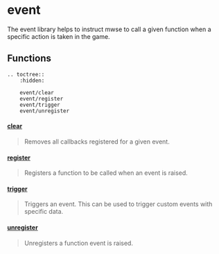 # event

The event library helps to instruct mwse to call a given function when a specific action is taken in the game.

## Functions

```eval_rst
.. toctree::
    :hidden:

    event/clear
    event/register
    event/trigger
    event/unregister
```

#### [clear](event/clear.md)

> Removes all callbacks registered for a given event.

#### [register](event/register.md)

> Registers a function to be called when an event is raised.

#### [trigger](event/trigger.md)

> Triggers an event. This can be used to trigger custom events with specific data.

#### [unregister](event/unregister.md)

> Unregisters a function  event is raised.
